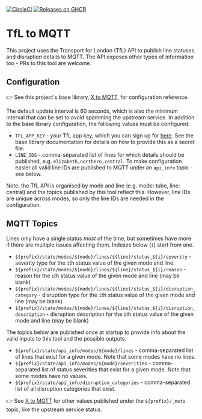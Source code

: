 [![CircleCI](https://img.shields.io/circleci/build/github/markormesher/tfl-to-mqtt)](https://app.circleci.com/pipelines/github/markormesher/tfl-to-mqtt)
[![Releases on GHCR](https://img.shields.io/badge/releases-ghcr.io-green)](https://ghcr.io/markormesher/tfl-to-mqtt)

# TfL to MQTT

This project uses the Transport for London (TfL) API to publish line statuses and disruption details to MQTT. The API exposes other types of information too - PRs to this tool are welcome.

## Configuration

:point_right: See this project's base library, [X to MQTT](https://github.com/markormesher/x-to-mqtt), for configuration reference.

The default update interval is 60 seconds, which is also the minimum interval that can be set to avoid spamming the upstream service. In addition to the base library configuration, the following values must be configured:

- `TFL_APP_KEY` - your TfL app key, which you can sign up for [here](https://api-portal.tfl.gov.uk). See the base library documentation for details on how to provide this as a secret file.
- `LINE_IDS` - comma-separated list of lines for which details should be published, e.g. `elizabeth,northern,central`. To make configuration easier all valid line IDs are published to MQTT under an `api_info` topic - see below.

Note: the TfL API is organised by mode and line (e.g. mode: tube, line: central) and the topics published by this tool reflect this. However, line IDs are unique across modes, so only the line IDs are needed in the configuration.

## MQTT Topics

Lines only have a single status _most_ of the time, but sometimes have more if there are multiple issues affecting them. Indexes below (`i`) start from one.

- `${prefix}/state/modes/${mode}/lines/${line}/status_${i}/severity` - severity type for the `i`th status value of the given mode and line
- `${prefix}/state/modes/${mode}/lines/${line}/status_${i}/reason` - reason for the `i`th status value of the given mode and line (may be blank)
- `${prefix}/state/modes/${mode}/lines/${line}/status_${i}/disruption_category` - disruption type for the `i`th status value of the given mode and line (may be blank)
- `${prefix}/state/modes/${mode}/lines/${line}/status_${i}/disruption_description` - disruption description for the `i`th status value of the given mode and line (may be blank)

The topics below are published once at startup to provide info about the valid inputs to this tool and the possible outputs.

- `${prefix}/state/api_info/modes/${mode}/lines` - comma-separated list of lines that exist for a given mode. Note that some modes have no lines.
- `${prefix}/state/api_info/modes/${mode}/severities` - comma-separated list of status severities that exist for a given mode. Note that some modes have no values.
- `${prefix}/state/api_info/disruption_categories` - comma-separated list of all disruption categories that exist.

:point_right: See [X to MQTT](https://github.com/markormesher/x-to-mqtt) for other values published under the `${prefix}/_meta` topic, like the upstream service status.
